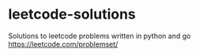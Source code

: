 # leetcode-solutions

Solutions to leetcode problems written in python and go
https://leetcode.com/problemset/
